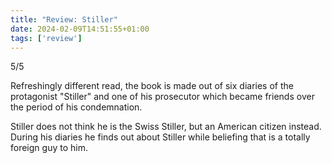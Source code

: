 ```yaml
---
title: "Review: Stiller"
date: 2024-02-09T14:51:55+01:00
tags: ['review']
---
```


5/5

Refreshingly different read, the book is made out of six diaries of the protagonist "Stiller" and one of his prosecutor which became friends over the period of his condemnation.

Stiller does not think he is the Swiss Stiller, but an American citizen instead.
During his diaries he finds out about Stiller while beliefing that is a totally foreign guy to him. 
